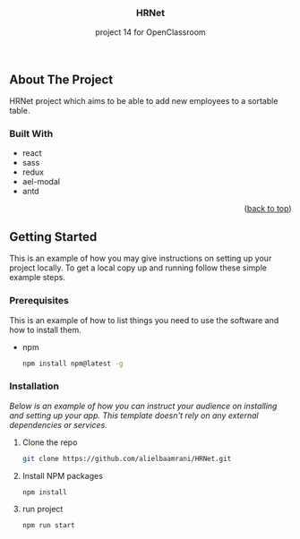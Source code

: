 <a name="readme-top"></a>

<!-- PROJECT LOGO -->
<br />
<div align="center">
  <a href="https://github.com/othneildrew/Best-README-Template">
  </a>

  <h3 align="center">HRNet</h3>

  <p align="center">
project 14 for OpenClassroom
    <br />
    <br />
    <br />
</div>

<!-- ABOUT THE PROJECT -->

## About The Project

HRNet project which aims to be able to add new employees to a sortable table.

### Built With

- react
- sass
- redux
- ael-modal
- antd

<p align="right">(<a href="#readme-top">back to top</a>)</p>

<!-- GETTING STARTED -->

## Getting Started

This is an example of how you may give instructions on setting up your project locally.
To get a local copy up and running follow these simple example steps.

### Prerequisites

This is an example of how to list things you need to use the software and how to install them.

- npm
  ```sh
  npm install npm@latest -g
  ```

### Installation

_Below is an example of how you can instruct your audience on installing and setting up your app. This template doesn't rely on any external dependencies or services._

1. Clone the repo
   ```sh
   git clone https://github.com/alielbaamrani/HRNet.git
   ```
2. Install NPM packages
   ```sh
   npm install
   ```
3. run project
   ```sh
   npm run start
   ```
